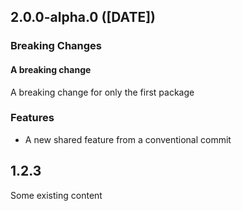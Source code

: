 ## 2.0.0-alpha.0 ([DATE])

### Breaking Changes

#### A breaking change

A breaking change for only the first package

### Features

- A new shared feature from a conventional commit

## 1.2.3

Some existing content
